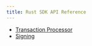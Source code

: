 ```yaml
---
title: Rust SDK API Reference
---
```


-   [Transaction
    Processor](https://sawtooth.hyperledger.org/docs/sdk-rust/nightly/master/sawtooth_sdk/processor/index.html)
-   [Signing](https://sawtooth.hyperledger.org/docs/sdk-rust/nightly/master/sawtooth_sdk/signing/index.html)
